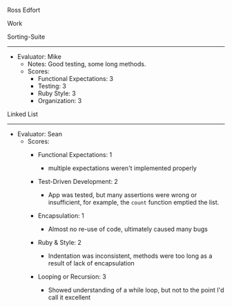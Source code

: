 Ross Edfort

Work

Sorting-Suite
__________________________
* Evaluator: Mike
  * Notes: Good testing, some long methods.
  * Scores:
    * Functional Expectations: 3
    * Testing: 3
    * Ruby Style: 3
    * Organization: 3

Linked List
__________________________
* Evaluator: Sean
  * Scores:
    * Functional Expectations: 1
      * multiple expectations weren't implemented properly

    * Test-Driven Development: 2
      * App was tested, but many assertions were wrong or insufficient, for example,
      the `count` function emptied the list.

    * Encapsulation: 1
      * Almost no re-use of code, ultimately caused many bugs

    * Ruby & Style: 2
      * Indentation was inconsistent, methods were too long as a result of lack of encapsulation

    * Looping or Recursion: 3
      * Showed understanding of a while loop, but not to the point I'd call it excellent
